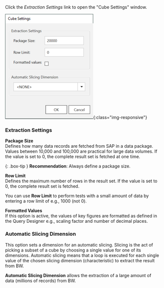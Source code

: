 Click the *Extraction Settings* link to open the "Cube Settings" window. 

![XU_BWCube_Settings](/img/content/XU_BWCube_Settings.png){:class="img-responsive"}

### Extraction Settings

**Package Size** <br> 
Defines how many data records are fetched from SAP in a data package.
Values between 10,000 and 100,000 are practical for large data volumes.
If the value is set to 0, the complete result set is fetched at one time.

{: .box-tip }
**Recommendation**: Always define a package size.

**Row Limit** <br>
Defines the maximum number of rows in the result set.
If the value is set to 0, the complete result set is fetched.

You can use **Row Limit** to perform tests with a small amount of data by entering a row limit of e.g., 1000 (not 0).

**Formatted Values** <br>
If this option is active, the values of key figures are formatted as defined in the Query Designer e.g., scaling factor and number of decimal places.


### Automatic Slicing Dimension

This option sets a dimension for an automatic slicing. 
Slicing is the act of picking a subset of a cube by choosing a single value for one of its dimensions. 
Automatic slicing means that a loop is executed for each single value of the chosen slicing dimension (characteristic) to extract the result from BW. 

**Automatic Slicing Dimension** allows the extraction of a large amount of data (millions of records) from BW.

